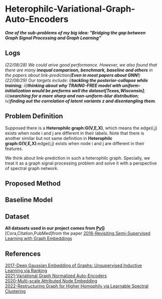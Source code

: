 # Heterophilc-Variational-Graph-Auto-Encoders
***One of the sub-problems of my big idea: "Bridging the gap between Graph Signal Processing and Graph Learning"***  
## Logs  
*(22/08/28) We could arive good performance. However, we also found that there are many **inequal comparison, benchmark, baseline and others** in the papers about link-prediction(**Even in most papers about GNN!**)*  
*(22/08/29) Our targets include: i)**tackling the posterior-collapse while training**; ii)**thinking about why TRAING-FREE model with uniform-initialization would be preforms well the dataset[Texas,Wisconsin]**; iii)**searching for a more sharp and non-uniform-blur distribution**; iv)**finding out the correlation of latent variants z and disentangling them**.*  
## Problem Definition 
Supposed there is a **Heterophilc graph:G(V,E,X)**, which means the edge(i,j) exists when node i and j are different in their labels. Note that there is another similar but not same definition in **Heterophilc graph:G(V,E,X)**:edge(i,j) exists when node i and j are different in their features.  
  
We think about link-prediction in such a heterophilc graph. Specially, we treat it as a graph signal processing problem and solve it with a perspective of spectral graph network.
## Proposed Method  
## Baseline Model  
## Dataset  
**All datasets used in our project comes from [PyG](https://pytorch-geometric.readthedocs.io/en/latest/index.html)**  
[Cora,Citation,PubMed]from the paper [2016-Revisiting Semi-Supervised Learning with Graph Embeddings](https://arxiv.org/abs/1603.08861)  
## References  
[2017-Deep Gaussian Embedding of Graphs: Unsupervised Inductive Learning via Ranking](https://arxiv.org/abs/1707.03815)  
[2021-Variational Graph Normalized Auto-Encoders](https://arxiv.org/abs/2108.08046)  
[2020-Multi-scale Attributed Node Embedding](https://arxiv.org/abs/1909.13021)  
[2022-Restructuring Graph for Higher Homophily via Learnable Spectral Clustering](https://arxiv.org/abs/2206.02386)  
